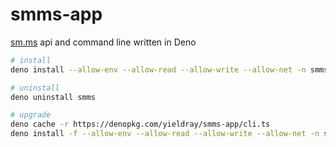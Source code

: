 # smms-app

[sm.ms](https://smms.app) api and command line written in Deno

```sh
# install
deno install --allow-env --allow-read --allow-write --allow-net -n smms https://denopkg.com/yieldray/smms-app/cli.ts

# uninstall
deno uninstall smms

# upgrade
deno cache -r https://denopkg.com/yieldray/smms-app/cli.ts
deno install -f --allow-env --allow-read --allow-write --allow-net -n smms https://denopkg.com/yieldray/smms-app/cli.ts
```
